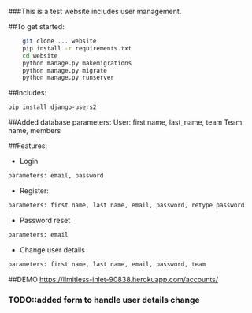 ###This is a test website includes user management.

##To get started:
``` bash
    git clone ... website
    pip install -r requirements.txt
    cd website
    python manage.py makemigrations
    python manage.py migrate
    python manage.py runserver
```
##Includes:
``` bash
pip install django-users2
```
##Added database parameters:
    User: first name, last_name, team
    Team: name, members

##Features:
-   Login
``` bash
parameters: email, password
```
 -  Register:
``` bash 
parameters: first name, last name, email, password, retype password
```
-   Password reset
``` bash 
parameters: email
```
-   Change user details
``` bash 
parameters: first name, last name, email, password, team
```
  
##DEMO
https://limitless-inlet-90838.herokuapp.com/accounts/

### TODO::added form to handle user details change
